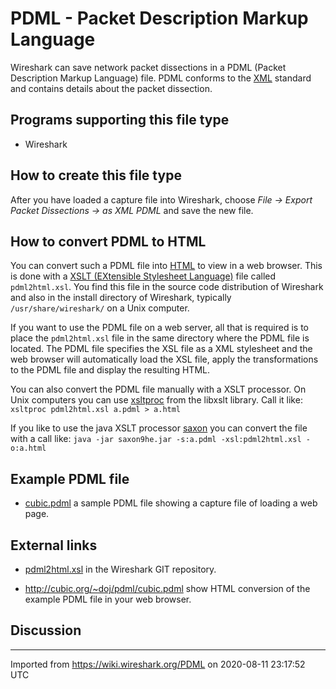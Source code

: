 # PDML - Packet Description Markup Language

Wireshark can save network packet dissections in a PDML (Packet Description Markup Language) file. PDML conforms to the [XML](https://en.wikipedia.org/wiki/XML) standard and contains details about the packet dissection.

## Programs supporting this file type

  - Wireshark

## How to create this file type

After you have loaded a capture file into Wireshark, choose *File → Export Packet Dissections → as XML PDML* and save the new file.

## How to convert PDML to HTML

You can convert such a PDML file into [HTML](https://en.wikipedia.org/wiki/HTML) to view in a web browser. This is done with a [XSLT (EXtensible Stylesheet Language)](https://en.wikipedia.org/wiki/XSLT) file called `pdml2html.xsl`. You find this file in the source code distribution of Wireshark and also in the install directory of Wireshark, typically `/usr/share/wireshark/` on a Unix computer.

If you want to use the PDML file on a web server, all that is required is to place the `pdml2html.xsl` file in the same directory where the PDML file is located. The PDML file specifies the XSL file as a XML stylesheet and the web browser will automatically load the XSL file, apply the transformations to the PDML file and display the resulting HTML.

You can also convert the PDML file manually with a XSLT processor. On Unix computers you can use [xsltproc](http://xmlsoft.org/XSLT/xsltproc.html) from the libxslt library. Call it like: `xsltproc pdml2html.xsl a.pdml > a.html`

If you like to use the java XSLT processor [saxon](http://saxon.sourceforge.net) you can convert the file with a call like: `java -jar saxon9he.jar -s:a.pdml -xsl:pdml2html.xsl -o:a.html`

## Example PDML file

  - [cubic.pdml](uploads/__moin_import__/attachments/PDML/cubic.pdml) a sample PDML file showing a capture file of loading a web page.

## External links

  - [pdml2html.xsl](https://code.wireshark.org/review/gitweb?p=wireshark.git;a=blob;f=pdml2html.xsl;hb=HEAD) in the Wireshark GIT repository.

  - <http://cubic.org/~doj/pdml/cubic.pdml> show HTML conversion of the example PDML file in your web browser.

## Discussion

---

Imported from https://wiki.wireshark.org/PDML on 2020-08-11 23:17:52 UTC
